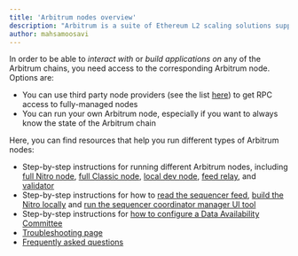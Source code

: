 ```yaml
---
title: 'Arbitrum nodes overview'
description: "Arbitrum is a suite of Ethereum L2 scaling solutions supported by a decentralized network of nodes. This guide introduces you to Arbitrum's node types and how they work together to scale Ethereum."
author: mahsamoosavi
---
```


In order to be able to _interact with_ or _build applications on_ any of the Arbitrum chains, you need access to the corresponding Arbitrum node. Options are:

- You can use third party node providers (see the list [here](/build-decentralized-apps/reference/01-node-providers.md)) to get RPC access to fully-managed nodes
- You can run your own Arbitrum node, especially if you want to always know the state of the Arbitrum chain

Here, you can find resources that help you run different types of Arbitrum nodes:

- Step-by-step instructions for running different Arbitrum nodes, including [full Nitro node](/run-arbitrum-node/03-run-full-node.md), [full Classic node](/run-arbitrum-node/more-types/03-run-classic-node.md), [local dev node](/run-arbitrum-node/04-run-local-dev-node.md), [feed relay](/run-arbitrum-node/sequencer/01-run-feed-relay.mdx), and [validator](/run-arbitrum-node/more-types/02-run-validator-node.md)
- Step-by-step instructions for how to [read the sequencer feed](/run-arbitrum-node/sequencer/02-read-sequencer-feed.mdx), [build the Nitro locally](/run-arbitrum-node/nitro/01-build-nitro-locally.md) and [run the sequencer coordinator manager UI tool](/run-arbitrum-node/sequencer/03-run-sequencer-coordination-manager.mdx)
- Step-by-step instructions for [how to configure a Data Availability Committee](/run-arbitrum-node/data-availability-committees/01-get-started.md)
- [Troubleshooting page](/run-arbitrum-node/06-troubleshooting.md)
- [Frequently asked questions](/node-running/faq.md)
